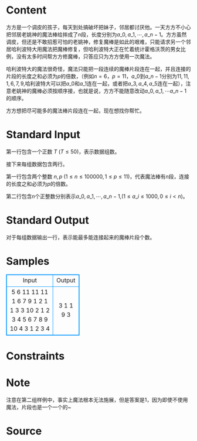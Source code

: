 
# Content

方方是一个调皮的孩子，每天到处搞破坏把妹子，邻居都讨厌他。一天方方不小心把邻居老姚神的魔法棒给摔成了$n$段，长度分别为$a\_0,a\_1,\cdots,a\_{n-1}$。方方虽然调皮，但还是不敢招惹可怕的老姚神，修复魔棒是如此的艰难，只能请求另一个邻居哈利波特大用魔法把魔棒修复，但哈利波特大正在忙着统计霍格沃茨的男女比例，没有太多时间帮方方修魔棒，只答应只为方方使用一次魔法。

哈利波特大的魔法很奇怪，魔法只能把一段连续的魔棒片段连在一起，并且连接的片段的长度之和必须为$p$的倍数，（例如$n=6$，$p=11$，$a\_0$到$a\_{n-1}$分别为$11,11,1,6,7,9$,哈利波特大可以把$a\_0$和$a\_1$连在一起，或者把$a\_3, a\_4, a\_5$连在一起），注意老姚神的魔棒必须按顺序接，也就是说，方方不能随意改动$a\_0, a\_1,\cdots a\_{n-1}$的顺序。

方方想把尽可能多的魔法棒片段连在一起，现在想找你帮忙。

# Standard Input

第一行包含一个正数 $T$ ($T\leq 50$)，表示数据组数。

接下来每组数据包含两行。

第一行包含两个整数 $n, p$ ($1\leq n\leq 100000, 1\leq p\leq 11$)，代表魔法棒有$n$段，连接的长度之和必须为$p$的倍数。

第二行包含$n$个正整数分别表示$a\_0,a\_1,\cdots ,a\_{n-1}$,($1\leq a\_i\leq 1000, 0\leq i < n$)。

# Standard Output

对于每组数据输出一行，表示能最多能连接起来的魔棒片段个数。

# Samples

<style>
        table,table tr th, table tr td { border:1px solid #0094ff; }
        table { width: 200px; min-height: 25px; line-height: 25px; text-align: center; border-collapse: collapse;}   
    </style>
<table>
	<tr>
		<td>Input</td>
		<td>Output</td>
	</tr>
<tr><td>5
6 11
11 11 1 6 7 9
1 2
1
1 3
3
10 2
1 2 3 4 5 6 7 8 9 10
4 3
1 2 3 4</td><td>3
1
1
9
3</td></tr></table>


# Constraints



# Note

注意在第二组样例中，事实上魔法根本无法施展，但是答案是$1$，因为即使不使用魔法，片段也是一个一个的~

# Source


